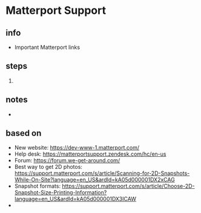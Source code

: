 # Matterport Support  

## info  
* Important Matterport links

## steps  
1. 

## notes  
*  

## based on  
*  New website: https://dev-www-1.matterport.com/
*  Help desk: https://matterportsupport.zendesk.com/hc/en-us
*  Forum: https://forum.we-get-around.com/
*  Best way to get 2D photos:  https://support.matterport.com/s/article/Scanning-for-2D-Snapshots-While-On-Site?language=en_US&ardId=kA05d000001DX2xCAG
*  Snapshot formats:  https://support.matterport.com/s/article/Choose-2D-Snapshot-Size-Printing-Information?language=en_US&ardId=kA05d000001DX3ICAW
*  
